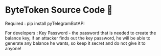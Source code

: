 # ByteToken Source Code 🤪
Required :
pip install pyTelegramBotAPI

For developers :
Key Password - the password that is needed to create the balance key, if an attacker finds out the key password, he will be able to generate any balance he wants, so keep it secret and do not give it to anyone!
